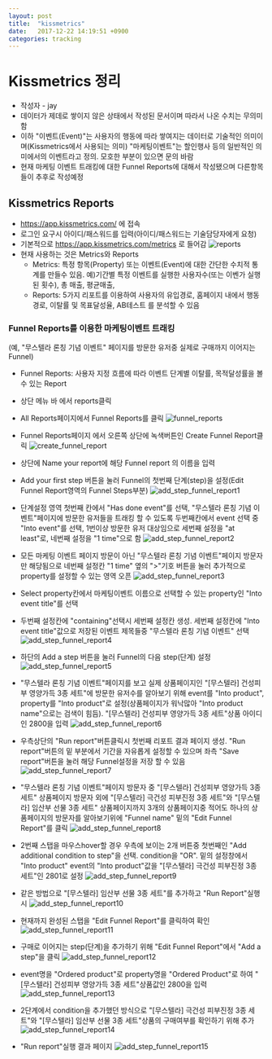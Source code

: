 ```yaml
---
layout: post
title:  "kissmetrics"
date:   2017-12-22 14:19:51 +0900
categories: tracking
---
```


# Kissmetrics 정리
+ 작성자 - jay
+ 데이터가 제데로 쌓이지 않은 상태에서 작성된 문서이며 따라서 나온 수치는 무의미함
+ 이하 "이벤트(Event)"는 사용자의 행동에 따라 쌓여지는 데이터로 기술적인 의미이며(Kissmetrics에서 사용되는 의미) "마케팅이벤트"는 할인행사 등의 일반적인 의미에서의 이벤트라고 정의. 모호한 부분이 있으면 문의 바람
+ 현재 마케팅 이벤트 트래킹에 대한 Funnel Reports에 대해서 작성됐으며 다른항목들이 추후로 작성예정

## Kissmetrics Reports
+ https://app.kissmetrics.com/ 에 접속
+ 로그인 요구시 아이디/패스워드를 입력(아이디/패스워드는 기술담당자에게 요청)
+ 기본적으로 https://app.kissmetrics.com/metrics 로 들어감
    ![reports](reports.png)
+ 현재 사용하는 것은 Metrics와 Reports
    - Metrics: 특정 항목(Property) 또는 이벤트(Event)에 대한 간단한 수치적 통계를 만들수 있음. 예)기간별 특정 이벤트를 실행한 사용자수(또는 이벤가 실행된 횟수), 총 매출, 평균매출,  
    - Reports: 5가지 리포트를 이용하여 사용자의 유입경로, 홈페이지 내에서 행동경로, 이탈률 및 목표달성율, AB테스트 를 분석할 수 있음

### Funnel Reports를 이용한 마케팅이벤트 트래킹
(예, "무스텔라 론칭 기념 이벤트" 페이지를 방문한 유저중 실제로 구매까지 이어지는 Funnel)
+ Funnel Reports: 사용자 지정 흐름에 따라 이벤트 단계별 이탈률, 목적달성률을 볼수 있는 Report
+ 상단 메뉴 바 에서 reports클릭
+ All Reports페이지에서 Funnel Reports를 클릭
![funnel_reports](funnel_reports.png)

+ Funnel Reports페이지 에서 오른쪽 상단에 녹색버튼인 Create Funnel Report클릭
![create_funnel_report](create_funnel_report.png)

+ 상단에 Name your report에 해당 Funnel report 의 이름을 입력
+ Add your first step 버튼을 눌러 Funnel의 첫번째 단계(step)을 설정(Edit Funnel Report영역의 Funnel Steps부분)
![add_step_funnel_report1](add_step_funnel_report1.png)

+ 단계설정 영역 첫번째 칸에서 "Has done event"를 선택, "무스텔라 론칭 기념 이벤트"페이지에 방문한 유저들을 트래킹 할 수 있도록 두번째칸에서 event 선택 중 "Into event"를 선택, 1번이상 방문한 유저 대상임으로 세번째 설정을 "at least"로, 네번째 설정을 "1 time"으로 함
![add_step_funnel_report2](add_step_funnel_report2.png)

+ 모든 마케팅 이벤트 페이지 방문이 아닌 "무스텔라 론칭 기념 이벤트"페이지 방문자만 해당됨으로 네번째 설정칸 "1 time" 옆의 ">"기호 버튼을 눌러 추가적으로 property를 설정할 수 있는 영역 오픈
![add_step_funnel_report3](add_step_funnel_report3.png)

+ Select property칸에서 마케팅이벤트 이름으로 선택할 수 있는 property인 "Into event title"를 선택
+ 두번째 설정칸에 "containing"선택시 세번째 설정칸 생성. 세번째 설정칸에 "Into event title"값으로 저장된 이벤트 제목들중 "무스텔라 론칭 기념 이벤트" 선택
![add_step_funnel_report4](add_step_funnel_report4.png)

+ 하단의 Add a step 버튼을 눌러 Funnel의 다음 step(단계) 설정
![add_step_funnel_report5](add_step_funnel_report5.png)

+ "무스텔라 론칭 기념 이벤트"페이지를 보고 실제 상품페이지인 "[무스텔라] 건성피부 영양가득 3종 세트"에 방문한 유저수를 알아보기 위해 event를 "Into product", property를 "Into product"로 설정(상품페이지가 워낙많아 "Into product name"으로는 검색이 힘듬). "[무스텔라] 건성피부 영양가득 3종 세트"상품 아이디 인 2800을 입력
![add_step_funnel_report6](add_step_funnel_report6.png)

+ 우측상단의 "Run report"버튼클릭시 첫번째 리포트 결과 페이지 생성. "Run report"버튼의 밑 부분에서 기간을 자유롭게 설정할 수 있으며 좌측 "Save report"버튼을 눌러 해당 Funnel설정을 저장 할 수 있음
![add_step_funnel_report7](add_step_funnel_report7.png)

+ "무스텔라 론칭 기념 이벤트"페이지 방문자 중 "[무스텔라] 건성피부 영양가득 3종 세트" 상품페이지 방문자 외에 "[무스텔라] 극건성 피부진정 3종 세트"와 "[무스텔라] 임산부 선물 3종 세트" 상품페이지까지 3개의 상품페이지중 적어도 하나의 상품페이지의 방문자를 알아보기위에 "Funnel name" 밑의 "Edit Funnel Report"를 클릭
![add_step_funnel_report8](add_step_funnel_report8.png)

+ 2번째 스탭을 마우스hover할 경우 우측에 보이는 2개 버튼중 첫번째인 "Add additional condition to step"을 선택. condition을 "OR". 밑의 설정창에서 "Into product" event의 "Into product"값을 "[무스텔라] 극건성 피부진정 3종 세트"인 2801로 설정
![add_step_funnel_report9](add_step_funnel_report9.png)

+ 같은 방법으로 "[무스텔라] 임산부 선물 3종 세트"를 추가하고 "Run Report"실행시
![add_step_funnel_report10](add_step_funnel_report10.png)
+ 현재까지 완성된 스탭을 "Edit Funnel Report"를 클릭하여 확인
![add_step_funnel_report11](add_step_funnel_report11.png)

+ 구매로 이어지는 step(단계)을 추가하기 위해 "Edit Funnel Report"에서 "Add a step"을 클릭
![add_step_funnel_report12](add_step_funnel_report12.png)

+ event명을 "Ordered product"로 property명을 "Ordered Product"로 하여 "[무스텔라] 건성피부 영양가득 3종 세트"상품값인 2800을 입력
![add_step_funnel_report13](add_step_funnel_report13.png)

+ 2단계에서 condition을 추가했던 방식으로 "[무스텔라] 극건성 피부진정 3종 세트"와 "[무스텔라] 임산부 선물 3종 세트"상품의 구매여부를 확인하기 위해 추가
![add_step_funnel_report14](add_step_funnel_report14.png)

+ "Run report"실행 결과 페이지
![add_step_funnel_report15](add_step_funnel_report15.png)
